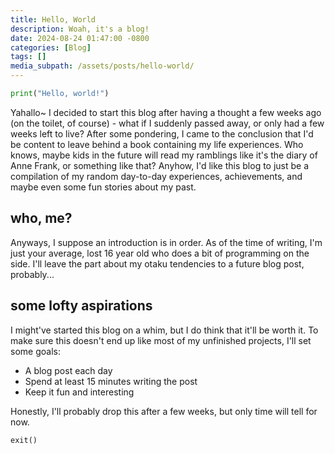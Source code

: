 ```yaml
---
title: Hello, World
description: Woah, it's a blog!
date: 2024-08-24 01:47:00 -0800
categories: [Blog]
tags: []
media_subpath: /assets/posts/hello-world/
---
```


```python
print("Hello, world!")
```

Yahallo~ I decided to start this blog after having a thought a few weeks ago (on the toilet, of course) - what if I suddenly passed away, or only had a few weeks left to live? After some pondering, I came to the conclusion that I'd be content to leave behind a book containing my life experiences. Who knows, maybe kids in the future will read my ramblings like it's the diary of Anne Frank, or something like that? Anyhow, I'd like this blog to just be a compilation of my random day-to-day experiences, achievements, and maybe even some fun stories about my past.

## who, me?

Anyways, I suppose an introduction is in order. As of the time of writing, I'm just your average, lost 16 year old who does a bit of programming on the side. I'll leave the part about my otaku tendencies to a future blog post, probably...

## some lofty aspirations

I might've started this blog on a whim, but I do think that it'll be worth it. To make sure this doesn't end up like most of my unfinished projects, I'll set some goals:

- A blog post each day
- Spend at least 15 minutes writing the post
- Keep it fun and interesting

Honestly, I'll probably drop this after a few weeks, but only time will tell for now.

```python
exit()
```